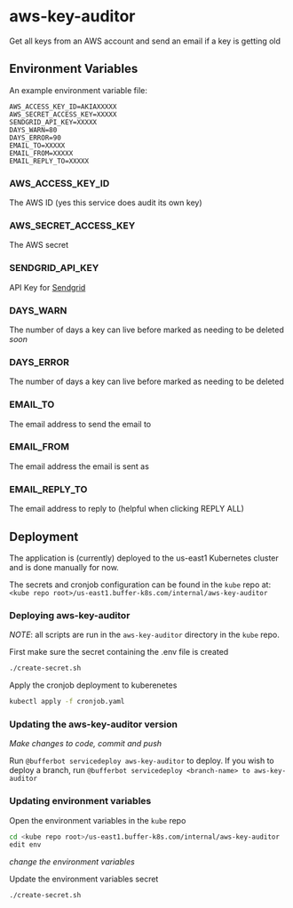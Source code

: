 # aws-key-auditor

Get all keys from an AWS account and send an email if a key is getting old

## Environment Variables

An example environment variable file:

```
AWS_ACCESS_KEY_ID=AKIAXXXXX
AWS_SECRET_ACCESS_KEY=XXXXX
SENDGRID_API_KEY=XXXXX
DAYS_WARN=80
DAYS_ERROR=90
EMAIL_TO=XXXXX
EMAIL_FROM=XXXXX
EMAIL_REPLY_TO=XXXXX
```

### AWS_ACCESS_KEY_ID

The AWS ID (yes this service does audit its own key)

### AWS_SECRET_ACCESS_KEY

The AWS secret

### SENDGRID_API_KEY

API Key for [Sendgrid](https://sendgrid.com/)

### DAYS_WARN

The number of days a key can live before marked as needing to be deleted _soon_

### DAYS_ERROR

The number of days a key can live before marked as needing to be deleted

### EMAIL_TO

The email address to send the email to

### EMAIL_FROM

The email address the email is sent as

### EMAIL_REPLY_TO

The email address to reply to (helpful when clicking REPLY ALL)

## Deployment

The application is (currently) deployed to the us-east1 Kubernetes cluster and is done manually for now.

The secrets and cronjob configuration can be found in the `kube` repo at: `<kube repo root>/us-east1.buffer-k8s.com/internal/aws-key-auditor`

### Deploying aws-key-auditor

_NOTE_: all scripts are run in the `aws-key-auditor` directory in the `kube` repo.

First make sure the secret containing the .env file is created

```sh
./create-secret.sh
```

Apply the cronjob deployment to kuberenetes

```sh
kubectl apply -f cronjob.yaml
```

### Updating the aws-key-auditor version

_Make changes to code, commit and push_

Run `@bufferbot servicedeploy aws-key-auditor` to deploy. If you wish to deploy a branch, run `@bufferbot servicedeploy <branch-name> to aws-key-auditor`

### Updating environment variables

Open the environment variables in the `kube` repo

```sh
cd <kube repo root>/us-east1.buffer-k8s.com/internal/aws-key-auditor
edit env
```

_change the environment variables_

Update the environment variables secret

```sh
./create-secret.sh
```
